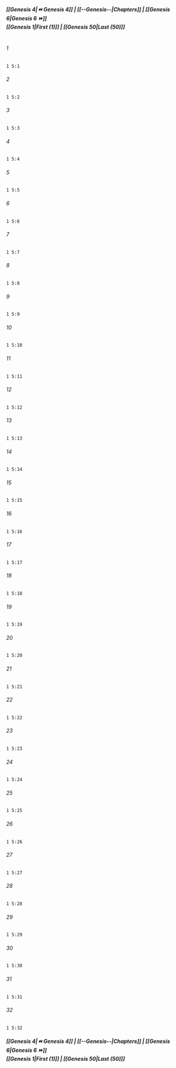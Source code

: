
##### **[[Genesis 4|⏪ Genesis 4]] | [[--Genesis--|Chapters]] | [[Genesis 6|Genesis 6 ⏩]]**<br>**[[Genesis 1|First (1)]] | [[Genesis 50|Last (50)]]**<br><br>

###### 1
``` verse
1 5:1
```
###### 2
``` verse
1 5:2
```
###### 3
``` verse
1 5:3
```
###### 4
``` verse
1 5:4
```
###### 5
``` verse
1 5:5
```
###### 6
``` verse
1 5:6
```
###### 7
``` verse
1 5:7
```
###### 8
``` verse
1 5:8
```
###### 9
``` verse
1 5:9
```
###### 10
``` verse
1 5:10
```
###### 11
``` verse
1 5:11
```
###### 12
``` verse
1 5:12
```
###### 13
``` verse
1 5:13
```
###### 14
``` verse
1 5:14
```
###### 15
``` verse
1 5:15
```
###### 16
``` verse
1 5:16
```
###### 17
``` verse
1 5:17
```
###### 18
``` verse
1 5:18
```
###### 19
``` verse
1 5:19
```
###### 20
``` verse
1 5:20
```
###### 21
``` verse
1 5:21
```
###### 22
``` verse
1 5:22
```
###### 23
``` verse
1 5:23
```
###### 24
``` verse
1 5:24
```
###### 25
``` verse
1 5:25
```
###### 26
``` verse
1 5:26
```
###### 27
``` verse
1 5:27
```
###### 28
``` verse
1 5:28
```
###### 29
``` verse
1 5:29
```
###### 30
``` verse
1 5:30
```
###### 31
``` verse
1 5:31
```
###### 32
``` verse
1 5:32
```

##### **[[Genesis 4|⏪ Genesis 4]] | [[--Genesis--|Chapters]] | [[Genesis 6|Genesis 6 ⏩]]**<br>**[[Genesis 1|First (1)]] | [[Genesis 50|Last (50)]]**
